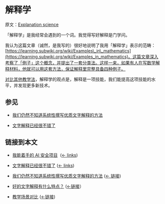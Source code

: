 # 解释学

原文：[Explanation science](https://wiki.issarice.com/wiki/Explanation_science)

「解释学」是我经常会遇到的一个词。我觉得写好解释是门学问。

我认为这篇文章（诚然，是我写的）很好地说明了我用「解释学」表示的范畴：[https://learning.subwiki.org/wiki/Examples\_in\_mathematics](https://learning.subwiki.org/wiki/Examples_in_mathematics)。这篇文章深入考察了「例子」这个概念，并提出了一套分类法。这样一来，如果有人在写数学解释材料，他就可以用这套方法，保证解释里完整具备四种例子。

[对比其他教学法](https://wiki.issarice.com/wiki/Comparison_of_pedagogical_scenes)，解释学的观点是，解释是一项技能，我们能提高这项技能的水平，并发现更多新技术。

## 参见

* [我们仍然不知道系统性撰写优质文字解释的方法](https://wiki.issarice.com/wiki/We_still_don%27t_know_how_to_systematically_write_great_word_explanations)

* [文字解释已经很不错了](https://wiki.issarice.com/wiki/Word_explanations_are_already_great)

## 链接到本文

* [我能着手的 AI 安全项目](https://wiki.issarice.com/wiki/List_of_AI_safety_projects_I_could_work_on) ‎ ([← links](https://wiki.issarice.com/index.php?title=Special:WhatLinksHere&target=List+of+AI+safety+projects+I+could+work+on))

* [文字解释已经很不错了](https://wiki.issarice.com/wiki/Word_explanations_are_already_great)  ([← links](https://wiki.issarice.com/index.php?title=Special:WhatLinksHere&target=Word+explanations+are+already+great))

* [我们仍然不知道系统性撰写优质文字解释的方法](https://wiki.issarice.com/wiki/We_still_don%27t_know_how_to_systematically_write_great_word_explanations) ([← 链接](https://wiki.issarice.com/index.php?title=Special:WhatLinksHere&target=We+still+don%27t+know+how+to+systematically+write+great+word+explanations))

* [好的文字解释有什么特点？](https://wiki.issarice.com/wiki/What_makes_a_word_explanation_good%3F)  ([←链接](https://wiki.issarice.com/index.php?title=Special:WhatLinksHere&target=What+makes+a+word+explanation+good%3F)）

* [教学场景对比](https://wiki.issarice.com/wiki/Comparison_of_pedagogical_scenes) ([←链接](https://wiki.issarice.com/index.php?title=Special:WhatLinksHere&target=Comparison+of+pedagogical+scenes))